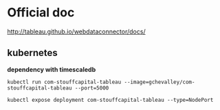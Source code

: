 # Official doc
http://tableau.github.io/webdataconnector/docs/

## kubernetes

**dependency with timescaledb**

`kubectl run com-stouffcapital-tableau --image=gchevalley/com-stouffcapital-tableau --port=5000`

`kubectl expose deployment com-stouffcapital-tableau --type=NodePort`


